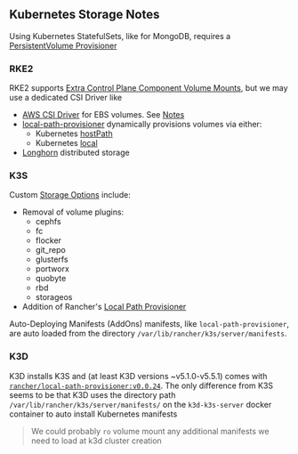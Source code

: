 ## Kubernetes Storage Notes

Using Kubernetes StatefulSets, like for MongoDB, requires a [PersistentVolume Provisioner](https://kubernetes.io/docs/concepts/workloads/controllers/statefulset/#limitations) 

### RKE2

RKE2 supports [Extra Control Plane Component Volume Mounts](https://docs.rke2.io/advanced#extra-control-plane-component-volume-mounts), but we may use a dedicated CSI Driver like
- [AWS CSI Driver](https://github.com/kubernetes-sigs/aws-ebs-csi-driver) for EBS volumes. See [Notes](./rke2/readme.md)
- [local-path-provisioner](https://github.com/rancher/local-path-provisioner) dynamically provisions volumes via either:
  - Kubernetes [hostPath](https://kubernetes.io/docs/concepts/storage/volumes/#hostpath)
  - Kubernetes [local](https://kubernetes.io/docs/concepts/storage/volumes/#local)
- [Longhorn](https://github.com/longhorn/longhorn) distributed storage

### K3S

Custom [Storage Options](https://docs.k3s.io/storage) include:
- Removal of volume plugins:
  - cephfs
  - fc
  - flocker
  - git_repo
  - glusterfs
  - portworx
  - quobyte
  - rbd
  - storageos
- Addition of Rancher's [Local Path Provisioner](https://github.com/rancher/local-path-provisioner)

Auto-Deploying Manifests (AddOns) manifests, like `local-path-provisioner`, are auto loaded from the directory `/var/lib/rancher/k3s/server/manifests`.

### K3D

K3D installs K3S and (at least K3D versions ~v5.1.0-v5.5.1) comes with [`rancher/local-path-provisioner:v0.0.24`](https://github.com/rancher/local-path-provisioner). The only difference from K3S seems to be that K3D uses the directory path `/var/lib/rancher/k3s/server/manifests/` on the `k3d-k3s-server` docker container to auto install Kubernetes manifests

> We could probably `ro` volume mount any additional manifests we need to load at k3d cluster creation
